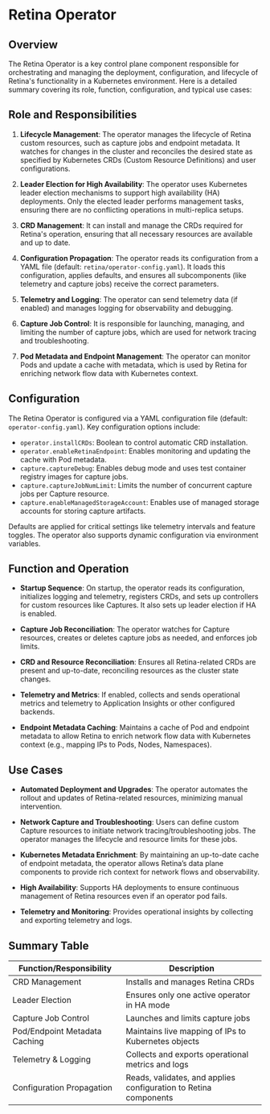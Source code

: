 # Retina Operator

## Overview

The Retina Operator is a key control plane component responsible for orchestrating and managing the deployment, configuration, and lifecycle of Retina's functionality in a Kubernetes environment. Here is a detailed summary covering its role, function, configuration, and typical use cases:

## Role and Responsibilities

1. **Lifecycle Management**:
    The operator manages the lifecycle of Retina custom resources, such as capture jobs and endpoint metadata. It watches for changes in the cluster and reconciles the desired state as specified by Kubernetes CRDs (Custom Resource Definitions) and user configurations.

2. **Leader Election for High Availability**:
    The operator uses Kubernetes leader election mechanisms to support high availability (HA) deployments. Only the elected leader performs management tasks, ensuring there are no conflicting operations in multi-replica setups.

3. **CRD Management**:
    It can install and manage the CRDs required for Retina's operation, ensuring that all necessary resources are available and up to date.

4. **Configuration Propagation**:
    The operator reads its configuration from a YAML file (default: `retina/operator-config.yaml`). It loads this configuration, applies defaults, and ensures all subcomponents (like telemetry and capture jobs) receive the correct parameters.

5. **Telemetry and Logging**:
    The operator can send telemetry data (if enabled) and manages logging for observability and debugging.

6. **Capture Job Control**:
    It is responsible for launching, managing, and limiting the number of capture jobs, which are used for network tracing and troubleshooting.

7. **Pod Metadata and Endpoint Management**:
    The operator can monitor Pods and update a cache with metadata, which is used by Retina for enriching network flow data with Kubernetes context.

## Configuration

The Retina Operator is configured via a YAML configuration file (default: `operator-config.yaml`). Key configuration options include:

* `operator.installCRDs`: Boolean to control automatic CRD installation.
* `operator.enableRetinaEndpoint`: Enables monitoring and updating the cache with Pod metadata.
* `capture.captureDebug`: Enables debug mode and uses test container registry images for capture jobs.
* `capture.captureJobNumLimit`: Limits the number of concurrent capture jobs per Capture resource.
* `capture.enableManagedStorageAccount`: Enables use of managed storage accounts for storing capture artifacts.

Defaults are applied for critical settings like telemetry intervals and feature toggles. The operator also supports dynamic configuration via environment variables.

## Function and Operation

* **Startup Sequence**:
    On startup, the operator reads its configuration, initializes logging and telemetry, registers CRDs, and sets up controllers for custom resources like Captures. It also sets up leader election if HA is enabled.

* **Capture Job Reconciliation**:
    The operator watches for Capture resources, creates or deletes capture jobs as needed, and enforces job limits.

* **CRD and Resource Reconciliation**:
    Ensures all Retina-related CRDs are present and up-to-date, reconciling resources as the cluster state changes.

* **Telemetry and Metrics**:
    If enabled, collects and sends operational metrics and telemetry to Application Insights or other configured backends.

* **Endpoint Metadata Caching**:
    Maintains a cache of Pod and endpoint metadata to allow Retina to enrich network flow data with Kubernetes context (e.g., mapping IPs to Pods, Nodes, Namespaces).

## Use Cases

* **Automated Deployment and Upgrades**:
    The operator automates the rollout and updates of Retina-related resources, minimizing manual intervention.

* **Network Capture and Troubleshooting**:
    Users can define custom Capture resources to initiate network tracing/troubleshooting jobs. The operator manages the lifecycle and resource limits for these jobs.

* **Kubernetes Metadata Enrichment**:
    By maintaining an up-to-date cache of endpoint metadata, the operator allows Retina’s data plane components to provide rich context for network flows and observability.

* **High Availability**:
    Supports HA deployments to ensure continuous management of Retina resources even if an operator pod fails.

* **Telemetry and Monitoring**:
    Provides operational insights by collecting and exporting telemetry and logs.

## Summary Table

| Function/Responsibility         | Description                                                          |
| ------------------------------- | -------------------------------------------------------------------- |
| CRD Management                  | Installs and manages Retina CRDs                                     |
| Leader Election                 | Ensures only one active operator in HA mode                          |
| Capture Job Control             | Launches and limits capture jobs                                     |
| Pod/Endpoint Metadata Caching   | Maintains live mapping of IPs to Kubernetes objects                  |
| Telemetry & Logging             | Collects and exports operational metrics and logs                    |
| Configuration Propagation       | Reads, validates, and applies configuration to Retina components     |
